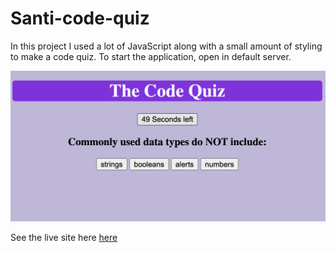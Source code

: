 # Santi-code-quiz

In this project I used a lot of JavaScript along with a small amount of styling to  make a code quiz. To start the application, open in default server. 

![code-quiz-pic](./pics/code%20quiz%20pic.png)

See the live site here [here](https://sarroyo551.github.io/santi-code-quiz/)
